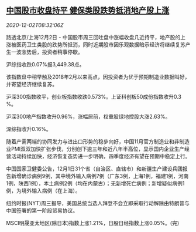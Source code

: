 <!--1606899275000-->
[中国股市收盘持平 健保类股跌势抵消地产股上涨](https://cn.reuters.com/article/china-stock-market-hea-rea-1202-idCNKBS28C0YM)
------

<div><i>2020-12-02T08:32:06Z</i></div><p>路透北京/上海12月2日 - 中国股市周三回吐盘中涨幅收盘几近持平，地产股的上涨被医药卫生类股的跌势所抵消，同时近期股市因乐观数据暗示经济将继续复苏产生一波涨势后，投资者稍事停歇。</p><p>沪综指收跌0.07%报3,449.38点。</p><p>该指数盘中稍早触及2018年2月以来高点，因投资者为优于预期制造业数据叫好，并寄望经济继续复苏。</p><p>沪深300指数收平，创业板指数收跌0.573%。上证科创板50成份指数收升0.3 %。</p><p>沪深300地产指数收升0.96%，涨幅居前，权重股绿地控股大涨2.63%。</p><p>深综指收升0.16%。</p><p>随着产需两端的协同发力与进出口形势的稳步向好，中国11月官方制造业和非制造业PMI双双加快扩张步伐，分别创下逾三年和近八年半高位，显示国内企业生产经营活动持续加快，经济恢复态势进一步明确，四季度经济有望在预期中稳定上行。</p><p>中国国家卫健委公告，12月1日31个省（自治区、直辖市）和新疆生产建设兵团报告新增确诊病例9例，其中境外输入病例7例（广东3例，上海1例，福建1例，河南1例，陕西1例），本土病例2例（均在内蒙古）；无新增死亡病例；新增疑似病例1例，为境外输入病例（在上海）。</p><p>纽约时报(NYT)周三报导，美国总统当选人拜登不会立即采取行动解除由特朗普与中国签署的第一阶段贸易协议。</p><p>MSCI明晟亚太地区(除日本)指数上涨1.21%，日股日经指数上涨0.05%。(完)</p>
